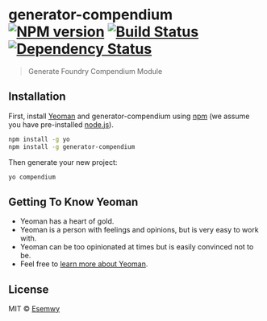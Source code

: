 # generator-compendium [![NPM version][npm-image]][npm-url] [![Build Status][travis-image]][travis-url] [![Dependency Status][daviddm-image]][daviddm-url]
> Generate Foundry Compendium Module

## Installation

First, install [Yeoman](http://yeoman.io) and generator-compendium using [npm](https://www.npmjs.com/) (we assume you have pre-installed [node.js](https://nodejs.org/)).

```bash
npm install -g yo
npm install -g generator-compendium
```

Then generate your new project:

```bash
yo compendium
```

## Getting To Know Yeoman

 * Yeoman has a heart of gold.
 * Yeoman is a person with feelings and opinions, but is very easy to work with.
 * Yeoman can be too opinionated at times but is easily convinced not to be.
 * Feel free to [learn more about Yeoman](http://yeoman.io/).

## License

MIT © [Esemwy](https://github.com/esemwy/)


[npm-image]: https://badge.fury.io/js/generator-compendium.svg
[npm-url]: https://npmjs.org/package/generator-compendium
[travis-image]: https://travis-ci.com/esemwy/generator-compendium.svg?branch=master
[travis-url]: https://travis-ci.com/esemwy/generator-compendium
[daviddm-image]: https://david-dm.org/esemwy/generator-compendium.svg?theme=shields.io
[daviddm-url]: https://david-dm.org/esemwy/generator-compendium

